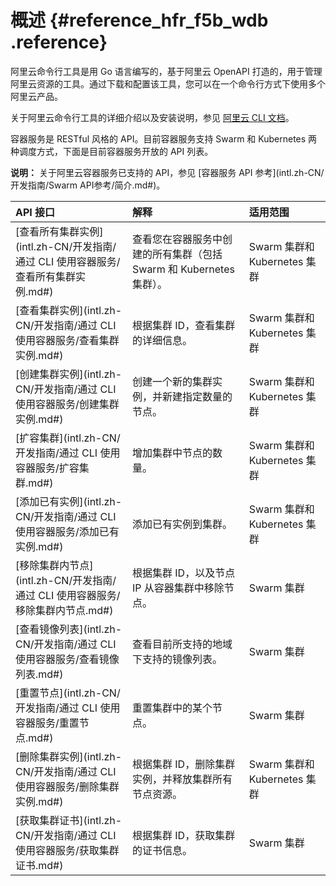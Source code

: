 # 概述 {#reference_hfr_f5b_wdb .reference}

阿里云命令行工具是用 Go 语言编写的，基于阿里云 OpenAPI 打造的，用于管理阿里云资源的工具。通过下载和配置该工具，您可以在一个命令行方式下使用多个阿里云产品。

关于阿里云命令行工具的详细介绍以及安装说明，参见 [阿里云 CLI 文档](https://www.alibabacloud.com/help/zh/doc-detail/66653.htm)。

容器服务是 RESTful 风格的 API。目前容器服务支持 Swarm 和 Kubernetes 两种调度方式，下面是目前容器服务开放的 API 列表。

**说明：** 关于阿里云容器服务已支持的 API，参见 [容器服务 API 参考](intl.zh-CN/开发指南/Swarm API参考/简介.md#)。

|API 接口|解释|适用范围|
|:-----|:-|:---|
|[查看所有集群实例](intl.zh-CN/开发指南/通过 CLI 使用容器服务/查看所有集群实例.md#)|查看您在容器服务中创建的所有集群（包括 Swarm 和 Kubernetes 集群）。|Swarm 集群和 Kubernetes 集群|
|[查看集群实例](intl.zh-CN/开发指南/通过 CLI 使用容器服务/查看集群实例.md#)|根据集群 ID，查看集群的详细信息。|Swarm 集群和 Kubernetes 集群|
|[创建集群实例](intl.zh-CN/开发指南/通过 CLI 使用容器服务/创建集群实例.md#)|创建一个新的集群实例，并新建指定数量的节点。|Swarm 集群和 Kubernetes 集群|
|[扩容集群](intl.zh-CN/开发指南/通过 CLI 使用容器服务/扩容集群.md#)|增加集群中节点的数量。|Swarm 集群和 Kubernetes 集群|
|[添加已有实例](intl.zh-CN/开发指南/通过 CLI 使用容器服务/添加已有实例.md#)|添加已有实例到集群。|Swarm 集群和 Kubernetes 集群|
|[移除集群内节点](intl.zh-CN/开发指南/通过 CLI 使用容器服务/移除集群内节点.md#)|根据集群 ID，以及节点 IP 从容器集群中移除节点。|Swarm 集群|
|[查看镜像列表](intl.zh-CN/开发指南/通过 CLI 使用容器服务/查看镜像列表.md#)|查看目前所支持的地域下支持的镜像列表。|Swarm 集群|
|[重置节点](intl.zh-CN/开发指南/通过 CLI 使用容器服务/重置节点.md#)|重置集群中的某个节点。|Swarm 集群|
|[删除集群实例](intl.zh-CN/开发指南/通过 CLI 使用容器服务/删除集群实例.md#)|根据集群 ID，删除集群实例，并释放集群所有节点资源。|Swarm 集群和 Kubernetes 集群|
|[获取集群证书](intl.zh-CN/开发指南/通过 CLI 使用容器服务/获取集群证书.md#)|根据集群 ID，获取集群的证书信息。|Swarm 集群|

